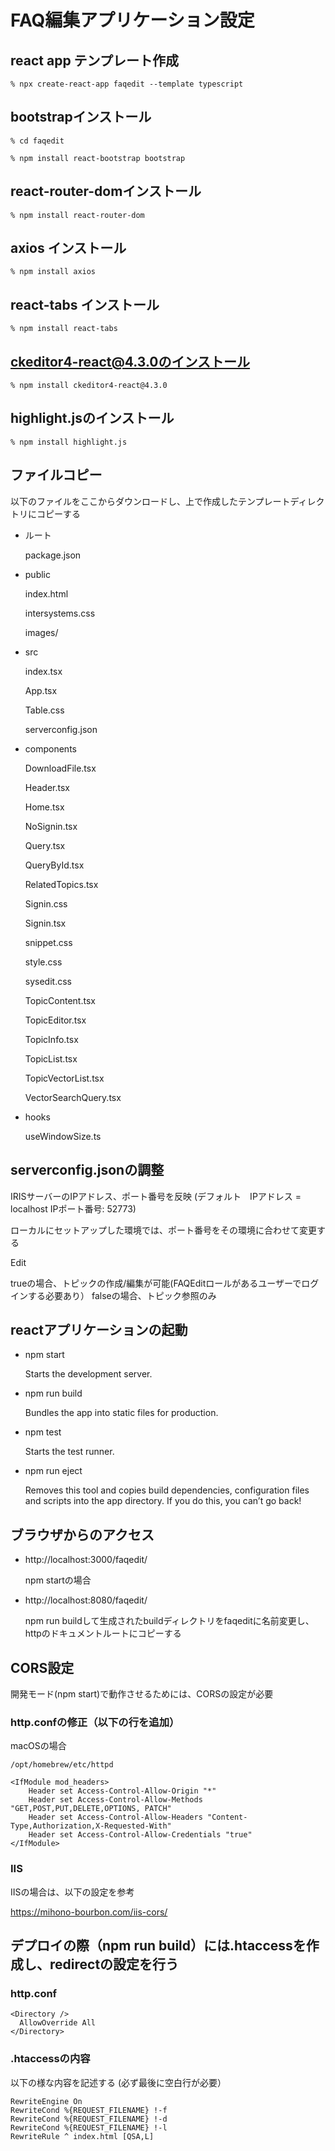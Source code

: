 # FAQ編集アプリケーション設定

## react app テンプレート作成

```% npx create-react-app faqedit --template typescript```

## bootstrapインストール

```% cd faqedit```

```% npm install react-bootstrap bootstrap```

## react-router-domインストール

```% npm install react-router-dom```

## axios インストール

```% npm install axios```

## react-tabs インストール

```% npm install react-tabs```


## ckeditor4-react@4.3.0のインストール

```% npm install ckeditor4-react@4.3.0```

## highlight.jsのインストール

```% npm install highlight.js```

## ファイルコピー

以下のファイルをここからダウンロードし、上で作成したテンプレートディレクトリにコピーする

- ルート

  package.json
  
- public

  index.html

  intersystems.css

  images/

- src

  index.tsx

  App.tsx

  Table.css

  serverconfig.json

 - components

   DownloadFile.tsx
   
   Header.tsx

   Home.tsx

   NoSignin.tsx

   Query.tsx

   QueryById.tsx

   RelatedTopics.tsx

   Signin.css
   
   Signin.tsx

   snippet.css

   style.css

   sysedit.css

   TopicContent.tsx

   TopicEditor.tsx

   TopicInfo.tsx   

   TopicList.tsx

   TopicVectorList.tsx

   VectorSearchQuery.tsx

  - hooks

    useWindowSize.ts

## serverconfig.jsonの調整

 IRISサーバーのIPアドレス、ポート番号を反映
 (デフォルト　IPアドレス = localhost IPポート番号: 52773)

 ローカルにセットアップした環境では、ポート番号をその環境に合わせて変更する

 Edit

  trueの場合、トピックの作成/編集が可能(FAQEditロールがあるユーザーでログインする必要あり）
  falseの場合、トピック参照のみ

## reactアプリケーションの起動

- npm start

    Starts the development server.

- npm run build

    Bundles the app into static files for production.

- npm test

    Starts the test runner.

- npm run eject

    Removes this tool and copies build dependencies, configuration files
    and scripts into the app directory. If you do this, you can’t go back!

## ブラウザからのアクセス

- http://localhost:3000/faqedit/

  npm startの場合
  
- http://localhost:8080/faqedit/

  npm run buildして生成されたbuildディレクトリをfaqeditに名前変更し、httpのドキュメントルートにコピーする

## CORS設定

開発モード(npm start)で動作させるためには、CORSの設定が必要

### http.confの修正（以下の行を追加）

macOSの場合

```
/opt/homebrew/etc/httpd
```

```
<IfModule mod_headers>
    Header set Access-Control-Allow-Origin "*"
    Header set Access-Control-Allow-Methods "GET,POST,PUT,DELETE,OPTIONS, PATCH"
    Header set Access-Control-Allow-Headers "Content-Type,Authorization,X-Requested-With"
    Header set Access-Control-Allow-Credentials "true"
</IfModule>
```

### IIS

IISの場合は、以下の設定を参考


https://mihono-bourbon.com/iis-cors/

## デプロイの際（npm run build）には.htaccessを作成し、redirectの設定を行う

### http.conf

```
<Directory />
  AllowOverride All
</Directory>
```

### .htaccessの内容

以下の様な内容を記述する
(必ず最後に空白行が必要）

```
RewriteEngine On
RewriteCond %{REQUEST_FILENAME} !-f
RewriteCond %{REQUEST_FILENAME} !-d
RewriteCond %{REQUEST_FILENAME} !-l
RewriteRule ^ index.html [QSA,L]

```
